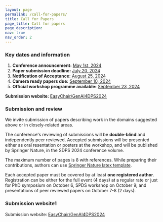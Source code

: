 ```yaml
---
layout: page
permalink: /call-for-papers/
title: Call for Papers
page_title: Call for papers
page_description: 
nav: true
nav_order: 2
---
```


### Key dates and information

<ol class="fa-ul">
  <!--<li><span class="fa-li"><i class="fas fa-check-square"></i></span>List icons can</li>--> <!-- To Be Used when deadline is meet -->
  <li>
    <span class="fa-li"><i class="far fa-check-square"></i></span>
    <strong>Conference announcement:</strong> <u>May 1st, 2024</u>
  </li>
  <li>
    <!-- <span class="fa-li"><i class="fas fa-spinner fa-pulse"></i></span>  -->
    <span class="fa-li"><i class="far fa-check-square"></i></span> 
    <strong>Paper submission deadline:</strong> <u>July 20, 2024</u> 
  </li>
  <li>
    <span class="fa-li"><i class="far fa-check-square"></i></span> 
    <strong>Notification of Acceptance:</strong> <u>August 25, 2024</u>
  </li>
  <li>
    <span class="fa-li"><i class="far fa-check-square"></i></span> 
    <strong>Camera ready papers due:</strong> <u>September 10, 2024</u>
  </li>
  <li>
    <span class="fa-li"><i class="far fa-check-square"></i></span> 
    <strong>Official workshop programme available:</strong> <u>September 23, 2024</u>
  </li>
</ol>

**Submission website:** [EasyChair/GenAI4DPS2024](https://GenAI4DPS2024)

### Submission and review

We invite submission of papers describing work in the domains suggested above or in closely-related areas.

The conference's reviewing of submissions will be **double-blind** and independently peer reviewed. Accepted submissions will be presented either as oral resentation or posters at the workshop, and will be published by Springer Nature, in the SDPS 2024 conference volume.

The maximum number of pages is 8 with references. While preparing their contributions, authors can use [Springer Nature latex template](https://www.overleaf.com/latex/templates/springer-nature-latex-template/myxmhdsbzkyd).

Each accepted paper must be covered by at least **one registered author**. Registration can be either for the full event (4 days) at a regular rate or just for PhD symposium on October 6, SPDS workshop on October 9, and presentations of peer reviewed papers on October 7-8 (2 days).

### Submission website1

Submission website: [EasyChair/GenAI4DPS2024](https://GenAI4DPS2024)
